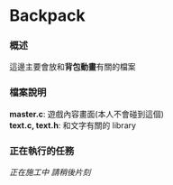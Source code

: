 # Backpack
### 概述
這邊主要會放和**背包動畫**有關的檔案  

### 檔案說明
**master.c**: 遊戲內容畫面(本人不會碰到這個)  
**text.c, text.h**: 和文字有關的 library  

### 正在執行的任務  
*正在施工中  請稍後片刻*  
